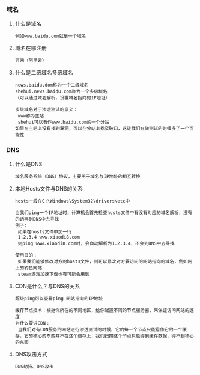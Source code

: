 ### 域名

1. 什么是域名

   ```
   例如www.baidu.com就是一个域名
   ```

2. 域名在哪注册

   ```
   万网（阿里云）
   ```

3. 什么是二级域名多级域名

   ```
   news.baidu.dom称为一个二级域名
   shehui.news.baidu.com称为一个多级域名
   （可以通过域名解析，设置域名指向的IP地址）
   
   多级域名对于渗透测试的意义：
   	www称为主站
   	shehui可以看作www.baidu.com的一个分站
   如果在主站上没有找到漏洞，可以在分站上找突破口，这让我们在做测试的时候多了一个可能性
   ```

### DNS

1. 什么是DNS

   ```
   域名服务系统（DNS）协议，主要用于域名与IP地址的相互转换
   ```

2. 本地Hosts文件与DNS的关系

   ```
   hosts一般在C:\Windows\System32\drivers\etc中
   
   当我们ping一个IP地址时，计算机会首先检查hosts文件中有没有对应的域名解析，没有的话再到DNS中去寻找
   例子:
   	如果在hosts文件中加一行
   	1.2.3.4 www.xiaodi8.com
   	则ping www.xiaodi8.com时，会自动解析为1.2.3.4，不会到DNS中去寻找
   	
   使用目的：
   	如果我们能够修改对方的hosts文件，则可以修改对方要访问的网站指向的域名，例如网上的钓鱼网站
   	steam游戏加速下载也有可能会用到
   ```

3. CDN是什么？与DNS的关系

   ```
   超级ping可以查看ping 网站指向的IP地址
   
   缓存节点技术：根据你所在的不同地区，给你配置不同的节点服务器，来保证访问网站的速度
   为什么要讲CDN：
   	当我们对有CDN服务的网站进行渗透测试的时候，它的每一个节点只能看作它的一个缓存，它的核心的东西并不在这个缓存上，我们扫描这个节点只能得到缓存数据，得不到核心的东西
   ```

4. DNS攻击方式

   ```
   DNS劫持、DNS攻击
   ```

   

